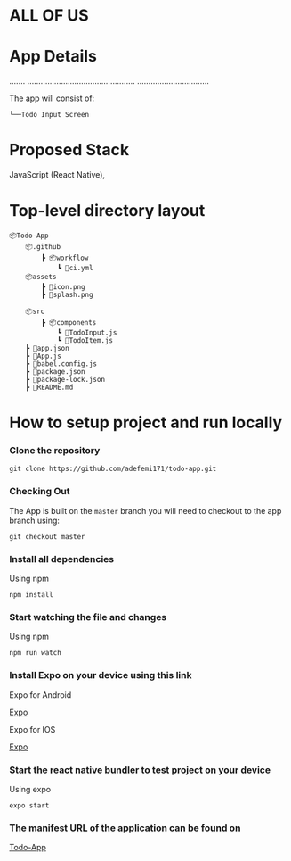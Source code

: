 # ALL OF US



# App Details
.......
................................................
................................

The app will consist of:

    └──Todo Input Screen



# Proposed Stack

JavaScript (React Native), 


# Top-level directory layout

    📦Todo-App
        📦.github
            ┣ 📦workflow
                ┗ 📜ci.yml
        📦assets
            ┣ 📜icon.png
            ┣ 📜splash.png

        📦src
            ┣ 📦components
                ┗ 📜TodoInput.js
                ┗ 📜TodoItem.js
        ┣ 📜app.json
        ┣ 📜App.js
        ┣ 📜babel.config.js
        ┣ 📜package.json
        ┣ 📜package-lock.json
        ┣ 📜README.md


# How to setup project and run locally

### Clone the repository 

```
git clone https://github.com/adefemi171/todo-app.git
```
### Checking Out
The App is built on the ``` master ``` branch you will need to checkout to the app branch using:

```
git checkout master
```

### Install all dependencies

Using npm

```
npm install
```

### Start watching the file and changes

Using npm

```
npm run watch
```

### Install Expo on your device using this link

Expo for Android

[Expo](https://play.google.com/store/apps/details?id=host.exp.exponent)


Expo for IOS

[Expo](https://itunes.com/apps/exponent/)

### Start the react native bundler to test project on your device
Using expo

```
expo start
```

### The manifest URL of the application can be found on

[Todo-App](https://exp.host/@adefemi/todo-app)
